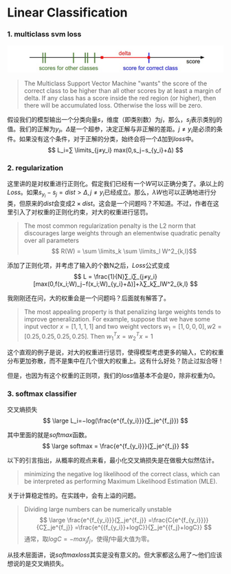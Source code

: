 # Linear Classification

### 1. multiclass svm loss
![](./graphs/02-msvm-loss.png)
> The Multiclass Support Vector Machine "wants" the score of the correct class to be higher than all other scores by at least a margin of delta. If any class has a score inside the red region (or higher), then there will be accumulated loss. Otherwise the loss will be zero.

假设我们的模型输出一个分类向量$s$，维度（即类别数）为$j$，那么，$s_j$表示类别$j$的值。我们的正解为$y_i$。$Δ$是一个超参，决定正解与非正解的差距。$j \ne y_i$是必须的条件。如果没有这个条件，对于正解的分类，始终会将一个$Δ$加到$loss$中。
$$
L_i=∑ \limits_{j≠y_i} max(0,s_j−s_{y_i}+Δ)
$$

### 2. regularization
这里讲的是对权重进行正则化。假定我们已经有一个$W$可以正确分类了。承以上的$Loss$。如果$s_{y_i} - s_j = dist > \Delta, j \ne y_i$已经成立。那么，$\lambda W$也可以正确地进行分类，但原来的$dist$会变成$2 \times  dist$。这会是一个问题吗？不知道。不过，作者在这里引入了对权重的正则化约束，对大的权重进行惩罚。

> The most common regularization penalty is the L2 norm that discourages large 
weights through an elementwise quadratic penalty over all parameters
$$ R(W) = \sum \limits_k \sum \limits_l W^2_{k,l}$$

添加了正则化项，并考虑了输入的个数N之后，$Loss$公式变成
$$ L = \frac{1}{N}∑_i∑_{j≠y_i}[max(0,f(x_i;W)_j−f(x_i;W)_{y_i}+Δ)]+λ∑_k∑_lW^2_{k,l} $$


我刚刚还在问，大的权重会是一个问题吗？后面就有解答了。
> The most appealing property is that penalizing large weights tends to improve generalization. For example, suppose that we have some input vector $x=[1,1,1,1]$ and two weight vectors $w_1=[1,0,0,0], w2=[0.25,0.25,0.25,0.25].$ Then $w^T_1x=w^T_2x=1$

这个直观的例子是说，对大的权重进行惩罚，使得模型考虑更多的输入，它的权重分布更加弥散，而不是集中在几个很大的权重上。这有什么好处？防止过拟合呀！

但是，也因为有这个权重的正则项，我们的$loss$值基本不会是0，除非权重为0。

### 3. softmax classifier
交叉熵损失
$$ \large
L_i=−log(\frac{e^{f_{y_i}}}{∑_je^{f_j}})
$$

其中里面的就是$softmax$函数。
$$ \large
softmax = \frac{e^{f_{y_i}}}{∑_je^{f_j}}
$$

以下的引言指出，从概率的观点来看，最小化交叉熵损失是在做极大似然估计。
> minimizing the negative log likelihood of the correct class, which can be interpreted as performing Maximum Likelihood Estimation (MLE).

关于计算稳定性的。在实践中，会有上溢的问题。
> Dividing large numbers can be numerically unstable
$$ \large
\frac{e^{f_{y_i}}}{∑_je^{f_j}}
    =\frac{C{e^{f_{y_i}}}}{C∑_je^{f_j}}
    =\frac{e^{{f_{y_i}}+logC}}{∑_je^{{f_j}+logC}}
$$
通常，取$logC = -max_jf_j$，使得$f$中最大值为零。

从技术层面讲，说$softmax loss$其实是没有意义的。但大家都这么用了～他们应该想说的是交叉熵损失。
